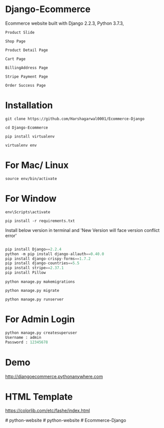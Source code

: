 # Django-Ecommerce

Ecommerce website built with Django 2.2.3, Python 3.7.3, 


`Product Slide`

`Shop Page`

`Product Detail Page`


`Cart Page`


`BillingAddress Page`


`Stripe Payment Page`

`Order Success Page`


# Installation

`git clone https://github.com/Harshagarwal0001/Ecommerce-Django`

`cd Django-Ecommerce`

`pip install virtualenv`

`virtualenv env`

# For Mac/ Linux

`source env/bin/activate`

# For Window

`env\Scripts\activate`

`pip install -r requirements.txt`

Install below version in terminal and 'New Version will face version conflict error'

```python

pip install Django==2.2.4
python -m pip install django-allauth==0.40.0
pip install django-crispy-forms==1.7.2
pip install django-countries==5.5
pip install stripe==2.37.1
pip install Pillow

```

`python manage.py makemigrations`

`python manage.py migrate`

`python manage.py runserver`

# For Admin Login

```python
python manage.py createsuperuser
Username : admin
Password : 12345678
```
# Demo

http://djangoecommerce.pythonanywhere.com

# HTML Template

https://colorlib.com/etc/fashe/index.html

#   p y t h o n - w e b s i t e 
 
 #   p y t h o n - w e b s i t e 
 
 #   E c o m m e r c e - D j a n g o 
 
 
